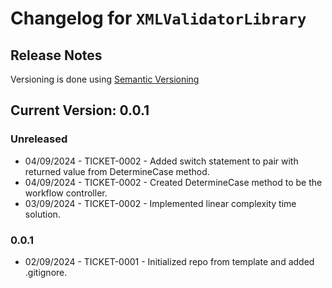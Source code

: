 # Changelog for `XMLValidatorLibrary`

## Release Notes

Versioning is done using [Semantic Versioning](https://semver.org)

## Current Version: 0.0.1

### Unreleased

- 04/09/2024 - TICKET-0002 - Added switch statement to pair with returned value from DetermineCase method.
- 04/09/2024 - TICKET-0002 - Created DetermineCase method to be the workflow controller.
- 03/09/2024 - TICKET-0002 - Implemented linear complexity time solution.

### 0.0.1

- 02/09/2024 - TICKET-0001 - Initialized repo from template and added .gitignore.
